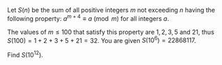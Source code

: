 Let $S(n)$ be the sum of all positive integers $m$ not exceeding $n$ having the following property:
$a^{m + 4} \equiv a \pmod m$ for all integers $a$.


The values of $m \le 100$ that satisfy this property are $1, 2, 3, 5$ and $21$, thus $S(100) = 1+2+3+5+21 = 32$.
You are given $S(10^6) = 22868117$.


Find $S(10^{12})$.